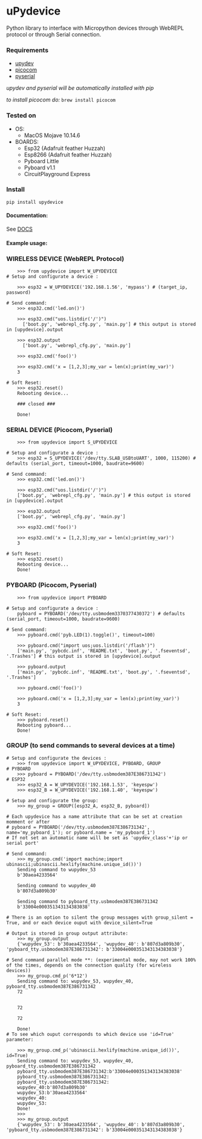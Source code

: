 # uPydevice

Python library to interface with Micropython devices through WebREPL protocol or through Serial connection.

### Requirements
* [upydev](https://github.com/Carglglz/upydev)
* [picocom](https://github.com/npat-efault/picocom)
* [pyserial](https://github.com/pyserial/pyserial/)

*upydev and pyserial will be automatically installed with pip*  

*to install picocom do:*  `brew install picocom`

### Tested on

- OS: 
  - MacOS Mojave 10.14.6
- BOARDS:
  - Esp32 (Adafruit feather Huzzah)
  - Esp8266 (Adafruit feather Huzzah)
  - Pyboard Little
  - Pyboard v1.1
  - CircuitPlayground Express

### Install
`pip install upydevice`

#### Documentation:

See [DOCS](https://github.com/Carglglz/upydevice/blob/master/DOCS/Documentation.md)

#### Example usage:

### WIRELESS DEVICE (WebREPL Protocol)
        >>> from upydevice import W_UPYDEVICE
    # Setup and configurate a device :
    
        >>> esp32 = W_UPYDEVICE('192.168.1.56', 'mypass') # (target_ip, password)
    
    # Send command:
        >>> esp32.cmd('led.on()')
    
        >>> esp32.cmd("uos.listdir('/')")
          ['boot.py', 'webrepl_cfg.py', 'main.py'] # this output is stored in [upydevice].output
    
        >>> esp32.output
          ['boot.py', 'webrepl_cfg.py', 'main.py']
    
        >>> esp32.cmd('foo()')
    
        >>> esp32.cmd('x = [1,2,3];my_var = len(x);print(my_var)')
        3
    
    # Soft Reset:
        >>> esp32.reset()
        Rebooting device...
    
        ### closed ###
    
        Done!

### SERIAL DEVICE (Picocom, Pyserial)
        >>> from upydevice import S_UPYDEVICE
    
    # Setup and configurate a device :
        >>> esp32 = S_UPYDEVICE('/dev/tty.SLAB_USBtoUART', 1000, 115200) # defaults (serial_port, timeout=1000, baudrate=9600)
    
    # Send command:
        >>> esp32.cmd('led.on()')
    
        >>> esp32.cmd("uos.listdir('/')")
        ['boot.py', 'webrepl_cfg.py', 'main.py'] # this output is stored in [upydevice].output
    
        >>> esp32.output
        ['boot.py', 'webrepl_cfg.py', 'main.py']
    
        >>> esp32.cmd('foo()')
    
        >>> esp32.cmd('x = [1,2,3];my_var = len(x);print(my_var)')
        3
    
    # Soft Reset:
        >>> esp32.reset()
        Rebooting device...
        Done!

### PYBOARD (Picocom, Pyserial)

        >>> from upydevice import PYBOARD
    
    # Setup and configurate a device :
        pyboard = PYBOARD('/dev/tty.usbmodem3370377430372') # defaults (serial_port, timeout=1000, baudrate=9600)
    
    # Send command:
        >>> pyboard.cmd('pyb.LED(1).toggle()', timeout=100)
    
        >>> pyboard.cmd("import uos;uos.listdir('/flash')")
        ['main.py', 'pybcdc.inf', 'README.txt', 'boot.py', '.fseventsd', '.Trashes'] # this output is stored in [upydevice].output
    
        >>> pyboard.output
        ['main.py', 'pybcdc.inf', 'README.txt', 'boot.py', '.fseventsd', '.Trashes']
    
        >>> pyboard.cmd('foo()')
    
        >>> pyboard.cmd('x = [1,2,3];my_var = len(x);print(my_var)')
        3
    
    # Soft Reset:
        >>> pyboard.reset()
        Rebooting pyboard...
        Done!

### GROUP (to send commands to several devices at a time)

```
# Setup and configurate the devices :
    >>> from upydevice import W_UPYDEVICE, PYBOARD, GROUP
# PYBOARD
    >>> pyboard = PYBOARD('/dev/tty.usbmodem387E386731342')
# ESP32
    >>> esp32_A = W_UPYDEVICE('192.168.1.53', 'keyespw')
    >>> esp32_B = W_UPYDEVICE('192.168.1.40', 'keyespw')

# Setup and configurate the group:
    >>> my_group = GROUP([esp32_A, esp32_B, pyboard])

# Each upydevice has a name attribute that can be set at creation momment or after
# pyboard = PYBOARD('/dev/tty.usbmodem387E386731342', name='my_pyboard_1'); or pyboard.name = 'my_pyboard_1')
# If not set an automatic name will be set as 'upydev_class'+'ip or serial port'

# Send command:
    >>> my_group.cmd('import machine;import  ubinascii;ubinascii.hexlify(machine.unique_id())')
    Sending command to wupydev_53
    b'30aea4233564'

    Sending command to wupydev_40
    b'807d3a809b30'

    Sending command to pyboard_tty.usbmodem387E386731342
    b'33004e000351343134383038'

# There is an option to silent the group messages with group_silent = True, and or each device ouput with device_silent=True

# Output is stored in group output attribute:
    >>> my_group.output
    {'wupydev_53': b'30aea4233564', 'wupydev_40': b'807d3a809b30', 'pyboard_tty.usbmodem387E386731342': b'33004e000351343134383038'}

# Send command parallel mode **: (experimental mode, may not work 100% of the times, depends on the connection quality (for wireless devices))
    >>> my_group.cmd_p('6*12')
    Sending command to: wupydev_53, wupydev_40, pyboard_tty.usbmodem387E386731342
    72


    72

    72

    Done!
# To see which ouput corresponds to which device use 'id=True' parameter:

    >>> my_group.cmd_p('ubinascii.hexlify(machine.unique_id())', id=True)
    Sending command to: wupydev_53, wupydev_40, pyboard_tty.usbmodem387E386731342
    pyboard_tty.usbmodem387E386731342:b'33004e000351343134383038'
    pyboard_tty.usbmodem387E386731342:
    pyboard_tty.usbmodem387E386731342:
    wupydev_40:b'807d3a809b30'
    wupydev_53:b'30aea4233564'
    wupydev_40:
    wupydev_53:
    Done!
    >>>
    >>> my_group.output
    {'wupydev_53': b'30aea4233564', 'wupydev_40': b'807d3a809b30', 'pyboard_tty.usbmodem387E386731342': b'33004e000351343134383038'}
```

